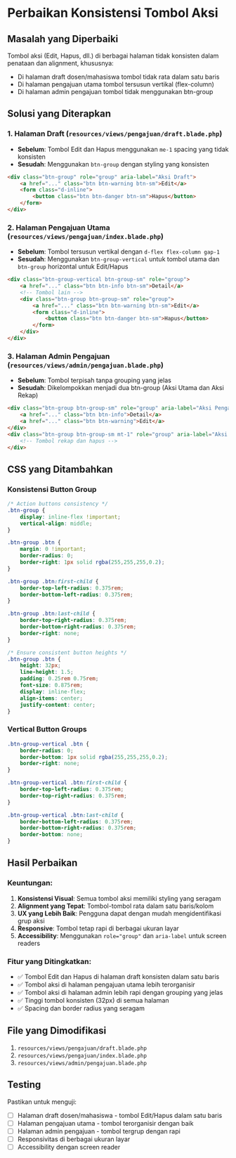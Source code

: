 # Perbaikan Konsistensi Tombol Aksi

## Masalah yang Diperbaiki
Tombol aksi (Edit, Hapus, dll.) di berbagai halaman tidak konsisten dalam penataan dan alignment, khususnya:
- Di halaman draft dosen/mahasiswa tombol tidak rata dalam satu baris
- Di halaman pengajuan utama tombol tersusun vertikal (flex-column)
- Di halaman admin pengajuan tombol tidak menggunakan btn-group

## Solusi yang Diterapkan

### 1. Halaman Draft (`resources/views/pengajuan/draft.blade.php`)
- **Sebelum**: Tombol Edit dan Hapus menggunakan `me-1` spacing yang tidak konsisten
- **Sesudah**: Menggunakan `btn-group` dengan styling yang konsisten
```html
<div class="btn-group" role="group" aria-label="Aksi Draft">
    <a href="..." class="btn btn-warning btn-sm">Edit</a>
    <form class="d-inline">
        <button class="btn btn-danger btn-sm">Hapus</button>
    </form>
</div>
```

### 2. Halaman Pengajuan Utama (`resources/views/pengajuan/index.blade.php`)
- **Sebelum**: Tombol tersusun vertikal dengan `d-flex flex-column gap-1`
- **Sesudah**: Menggunakan `btn-group-vertical` untuk tombol utama dan `btn-group` horizontal untuk Edit/Hapus
```html
<div class="btn-group-vertical btn-group-sm" role="group">
    <a href="..." class="btn btn-info btn-sm">Detail</a>
    <!-- Tombol lain -->
    <div class="btn-group btn-group-sm" role="group">
        <a href="..." class="btn btn-warning btn-sm">Edit</a>
        <form class="d-inline">
            <button class="btn btn-danger btn-sm">Hapus</button>
        </form>
    </div>
</div>
```

### 3. Halaman Admin Pengajuan (`resources/views/admin/pengajuan.blade.php`)
- **Sebelum**: Tombol terpisah tanpa grouping yang jelas
- **Sesudah**: Dikelompokkan menjadi dua btn-group (Aksi Utama dan Aksi Rekap)
```html
<div class="btn-group btn-group-sm" role="group" aria-label="Aksi Pengajuan">
    <a href="..." class="btn btn-info">Detail</a>
    <a href="..." class="btn btn-warning">Edit</a>
</div>
<div class="btn-group btn-group-sm mt-1" role="group" aria-label="Aksi Rekap">
    <!-- Tombol rekap dan hapus -->
</div>
```

## CSS yang Ditambahkan

### Konsistensi Button Group
```css
/* Action buttons consistency */
.btn-group {
    display: inline-flex !important;
    vertical-align: middle;
}

.btn-group .btn {
    margin: 0 !important;
    border-radius: 0;
    border-right: 1px solid rgba(255,255,255,0.2);
}

.btn-group .btn:first-child {
    border-top-left-radius: 0.375rem;
    border-bottom-left-radius: 0.375rem;
}

.btn-group .btn:last-child {
    border-top-right-radius: 0.375rem;
    border-bottom-right-radius: 0.375rem;
    border-right: none;
}

/* Ensure consistent button heights */
.btn-group .btn {
    height: 32px;
    line-height: 1.5;
    padding: 0.25rem 0.75rem;
    font-size: 0.875rem;
    display: inline-flex;
    align-items: center;
    justify-content: center;
}
```

### Vertical Button Groups
```css
.btn-group-vertical .btn {
    border-radius: 0;
    border-bottom: 1px solid rgba(255,255,255,0.2);
    border-right: none;
}

.btn-group-vertical .btn:first-child {
    border-top-left-radius: 0.375rem;
    border-top-right-radius: 0.375rem;
}

.btn-group-vertical .btn:last-child {
    border-bottom-left-radius: 0.375rem;
    border-bottom-right-radius: 0.375rem;
    border-bottom: none;
}
```

## Hasil Perbaikan

### Keuntungan:
1. **Konsistensi Visual**: Semua tombol aksi memiliki styling yang seragam
2. **Alignment yang Tepat**: Tombol-tombol rata dalam satu baris/kolom
3. **UX yang Lebih Baik**: Pengguna dapat dengan mudah mengidentifikasi grup aksi
4. **Responsive**: Tombol tetap rapi di berbagai ukuran layar
5. **Accessibility**: Menggunakan `role="group"` dan `aria-label` untuk screen readers

### Fitur yang Ditingkatkan:
- ✅ Tombol Edit dan Hapus di halaman draft konsisten dalam satu baris
- ✅ Tombol aksi di halaman pengajuan utama lebih terorganisir
- ✅ Tombol aksi di halaman admin lebih rapi dengan grouping yang jelas
- ✅ Tinggi tombol konsisten (32px) di semua halaman
- ✅ Spacing dan border radius yang seragam

## File yang Dimodifikasi
1. `resources/views/pengajuan/draft.blade.php`
2. `resources/views/pengajuan/index.blade.php` 
3. `resources/views/admin/pengajuan.blade.php`

## Testing
Pastikan untuk menguji:
- [ ] Halaman draft dosen/mahasiswa - tombol Edit/Hapus dalam satu baris
- [ ] Halaman pengajuan utama - tombol terorganisir dengan baik
- [ ] Halaman admin pengajuan - tombol tergrup dengan rapi
- [ ] Responsivitas di berbagai ukuran layar
- [ ] Accessibility dengan screen reader 